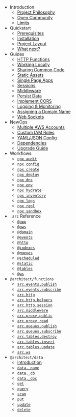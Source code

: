 - Introduction
  - [Project Philosophy](/intro/philosophy)
  - [Open Community](/intro/community)
  - [Limits](/intro/limits)
- Quickstart
  - [Prerequisites](/quickstart)
  - [Installation](/quickstart/install)
  - [Project Layout](/quickstart/arc-project-layout)
  - [What next?](/quickstart/what-next)
- Guides
  - [HTTP Functions](/guides/http)
  - [Working Locally](/guides/offline)
  - [Sharing Common Code](/guides/sharing-common-code)
  - [Static Assets](/guides/static-assets)
  - [Single Page Apps](/guides/spa)
  - [Sessions](/guides/sessions)
  - [Middleware](/guides/middleware)
  - [Persist Data](/guides/data)
  - [Implement CORS](/guides/cors)
  - [Logging & Monitoring](/guides/logging)
  - [Assigning a Domain Name](/guides/custom-dns)
  - [Web Sockets](/guides/ws)
- NewOps
  - [Multiple AWS Accounts](/guides/multiple-aws-accounts)
  - [Custom IAM Roles](/guides/iam)
  - [YAML/JSON Config](/guides/yaml-and-json)
  - [Dependencies](/guides/deps)
  - [Upgrade Guide](/guides/upgrade)
- Workflows
  - [`npx audit`](/reference/arc-audit)
  - [`npx config`](/reference/arc-config)
  - [`npx create`](/reference/arc-create)
  - [`npx deploy`](/reference/arc-deploy)
  - [`npx dns`](/reference/arc-dns)
  - [`npx env`](/reference/arc-env)
  - [`npx hydrate`](/reference/arc-hydrate)
  - [`npx inventory`](/reference/arc-inventory)
  - [`npx logs`](/reference/arc-logs)
  - [`npx repl`](/reference/arc-repl)
  - [`npx sandbox`](/reference/arc-sandbox)
- `.arc` Reference
  - [`@app`](/reference/app)
  - [`@aws`](/reference/aws)
  - [`@domain`](/reference/domain)
  - [`@events`](/reference/events)
  - [`@http`](/reference/http)
  - [`@indexes`](/reference/indexes)
  - [`@queues`](/reference/queues)
  - [`@scheduled`](/reference/scheduled)
  - [`@static`](/reference/static)
  - [`@tables`](/reference/tables)
  - [`@ws`](/reference/ws)
- `@architect/functions` 
  - [`arc.events.publish`](/reference/events-publish)
  - [`arc.events.subscribe`](/reference/events-subscribe)
  - [`arc.http`](/reference/http-functions)
  - [`arc.http.helpers`](/reference/http-helpers)
  - [`arc.http.session`](/reference/http-session)
  - [`arc.middleware`](/reference/middleware)
  - [`arc.proxy.public`](/reference/proxy-public)
  - [`arc.proxy.read`](/reference/proxy-read)
  - [`arc.queues.publish`](/reference/queues-publish)
  - [`arc.queues.subscribe`](/reference/queues-subscribe)
  - [`arc.tables.destroy`](/reference/tables-destroy)
  - [`arc.tables.insert`](/reference/tables-insert)
  - [`arc.tables.update`](/reference/tables-update)
  - [`arc.ws`](/reference/ws-functions)
- `@architect/data` 
  - [Introduction](/reference/data)
  - [`data._name`](/reference/data-name)
  - [`data._db`](/reference/data-db)
  - [`data._doc`](/reference/data-doc)
  - [`get`](/reference/data-get)
  - [`query`](/reference/data-query)
  - [`scan`](/reference/data-scan)
  - [`put`](/reference/data-put)
  - [`update`](/reference/data-update)
  - [`delete`](/reference/data-delete)
